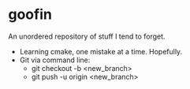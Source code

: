 # goofin
An unordered repository of stuff I tend to forget.  
* Learning cmake, one mistake at a time. Hopefully.
* Git via command line:
    * git checkout -b <new_branch>
    * git push -u origin <new_branch>
